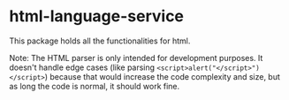 # html-language-service

This package holds all the functionalities for html.

Note: The HTML parser is only intended for development purposes. It doesn't handle edge cases (like parsing `<script>alert("</script>")</script>`) because that would increase the code complexity and size, but as long the code is normal, it should work fine.
